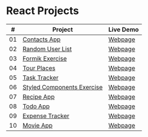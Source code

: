 # React Projects


|  #  | Project                                                                                 | Live Demo                                                           |
| :-: | --------------------------------------------------------------------------------------- | ------------------------------------------------------------------- |
| 01  | [Contacts App](https://github.com/keremilhan/Contacts-App)                              | [Webpage](https://contacts-app-react.netlify.app/)                  |
| 02  | [Random User List](https://github.com/keremilhan/Random-User-with-React)                | [Webpage](https://random-user-list.netlify.app/)                    |
| 03  | [Formik Exercise](https://github.com/keremilhan/Form-with-Formik)                       | [Webpage](https://main--form-formik.netlify.app/)                   |
| 04  | [Tour Places](https://github.com/keremilhan/Tour-Places)                                | [Webpage](https://tour-places-app.netlify.app/)                     |
| 05  | [Task Tracker](https://github.com/keremilhan/task-tracker)                              | [Webpage](https://task-tracker-with-json-server.herokuapp.com/)     |
| 06  | [Styled Components Exercise](https://github.com/keremilhan/styled-components-project)   | [Webpage](https://static-page-react.netlify.app/)                   |
| 07  | [Recipe App](https://github.com/keremilhan/recipe-app)                                  | [Webpage](https://recipe-with-react.netlify.app/)                   |
| 08  | [Todo App](https://github.com/keremilhan/todo-app-react)                                | [Webpage](https://todo-app-with-react-reducer.netlify.app/)         |
| 09  | [Expense Tracker](https://github.com/keremilhan/expense-tracker)                        | [Webpage](https://expense-trackerapp-with-react.netlify.app/)       |
| 10  | [Movie App](https://github.com/keremilhan/movie-app)                                    | [Webpage](https://movie-app-with-reactjs.netlify.app/)              |
